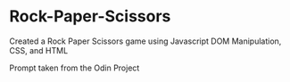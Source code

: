# Rock-Paper-Scissors

Created a Rock Paper Scissors game using Javascript DOM Manipulation, CSS, and HTML

Prompt taken from the Odin Project